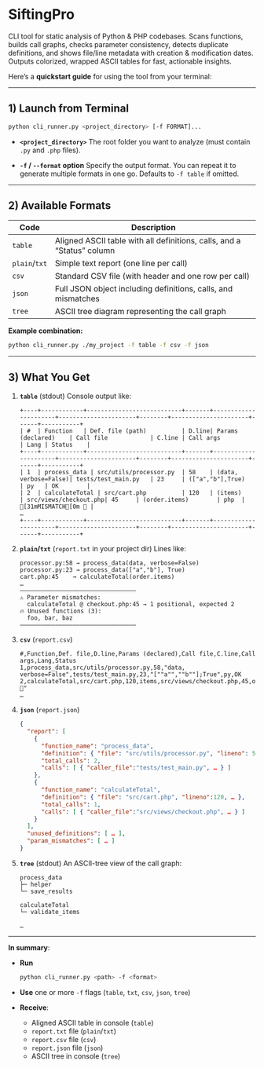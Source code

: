 # SiftingPro
CLI tool for static analysis of Python &amp; PHP codebases. Scans functions, builds call graphs, checks parameter consistency, detects duplicate definitions, and shows file/line metadata with creation &amp; modification dates. Outputs colorized, wrapped ASCII tables for fast, actionable insights.


Here’s a **quickstart guide** for using the tool from your terminal:

---

## 1) Launch from Terminal

```bash
python cli_runner.py <project_directory> [-f FORMAT]...
```

* **`<project_directory>`**
  The root folder you want to analyze (must contain `.py` and `.php` files).

* **`-f` / `--format` option**
  Specify the output format. You can repeat it to generate multiple formats in one go. Defaults to `-f table` if omitted.

---

## 2) Available Formats

| Code          | Description                                                            |
| ------------- | ---------------------------------------------------------------------- |
| `table`       | Aligned ASCII table with all definitions, calls, and a “Status” column |
| `plain`/`txt` | Simple text report (one line per call)                                 |
| `csv`         | Standard CSV file (with header and one row per call)                   |
| `json`        | Full JSON object including definitions, calls, and mismatches          |
| `tree`        | ASCII tree diagram representing the call graph                         |

**Example combination:**

```bash
python cli_runner.py ./my_project -f table -f csv -f json
```

---

## 3) What You Get

1. **`table`** (stdout)
   Console output like:

   ```
   +----+------------+---------------------------+-------+----------------------+----------------------+--------+----------------------+------+-----------+
   | #  | Function   | Def. file (path)          | D.line| Params (declared)    | Call file            | C.line | Call args            | Lang | Status    |
   +----+------------+---------------------------+-------+----------------------+----------------------+--------+----------------------+------+-----------+
   | 1  | process_data | src/utils/processor.py  | 58    | (data, verbose=False)| tests/test_main.py   | 23     | (["a","b"],True)     | py   | OK        |
   | 2  | calculateTotal | src/cart.php          | 120   | (items)              | src/views/checkout.php| 45     | (order.items)        | php  | [31mMISMATCH[0m 🚨 |
   …
   +----+------------+---------------------------+-------+----------------------+----------------------+--------+----------------------+------+-----------+
   ```

2. **`plain`/`txt`** (`report.txt` in your project dir)
   Lines like:

   ```
   processor.py:58 → process_data(data, verbose=False)
   processor.py:23 → process_data(["a","b"], True)
   cart.php:45    → calculateTotal(order.items)
   …
   ―――――――――――――――――――――――――――――――――
   ⚠ Parameter mismatches:
     calculateTotal @ checkout.php:45 → 1 positional, expected 2
   🔥 Unused functions (3):
     foo, bar, baz
   ―――――――――――――――――――――――――――――――――
   ```

3. **`csv`** (`report.csv`)

   ```csv
   #,Function,Def. file,D.line,Params (declared),Call file,C.line,Call args,Lang,Status
   1,process_data,src/utils/processor.py,58,"data, verbose=False",tests/test_main.py,23,"[""a"",""b""];True",py,OK
   2,calculateTotal,src/cart.php,120,items,src/views/checkout.php,45,order.items,php,"MISMATCH 🚨"
   …
   ```

4. **`json`** (`report.json`)

   ```json
   {
     "report": [
       {
         "function_name": "process_data",
         "definition": { "file": "src/utils/processor.py", "lineno": 58, … },
         "total_calls": 2,
         "calls": [ { "caller_file":"tests/test_main.py", … } ]
       },
       {
         "function_name": "calculateTotal",
         "definition": { "file": "src/cart.php", "lineno":120, … },
         "total_calls": 1,
         "calls": [ { "caller_file":"src/views/checkout.php", … } ]
       }
     ],
     "unused_definitions": [ … ],
     "param_mismatches": [ … ]
   }
   ```

5. **`tree`** (stdout)
   An ASCII-tree view of the call graph:

   ```
   process_data
   ├─ helper
   └─ save_results

   calculateTotal
   └─ validate_items

   …
   ```

---

**In summary**:

* **Run**

  ```bash
  python cli_runner.py <path> -f <format>
  ```
* **Use** one or more `-f` flags (`table`, `txt`, `csv`, `json`, `tree`)
* **Receive**:

  * Aligned ASCII table in console (`table`)
  * `report.txt` file (`plain`/`txt`)
  * `report.csv` file (`csv`)
  * `report.json` file (`json`)
  * ASCII tree in console (`tree`)

